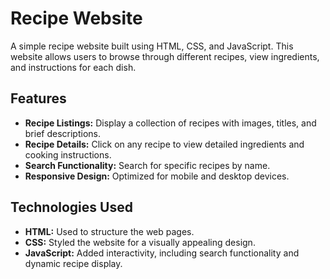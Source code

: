 # Recipe Website

A simple recipe website built using HTML, CSS, and JavaScript. This website allows users to browse through different recipes, view ingredients, and instructions for each dish.

## Features

- **Recipe Listings:** Display a collection of recipes with images, titles, and brief descriptions.
- **Recipe Details:** Click on any recipe to view detailed ingredients and cooking instructions.
- **Search Functionality:** Search for specific recipes by name.
- **Responsive Design:** Optimized for mobile and desktop devices.
  
## Technologies Used

- **HTML:** Used to structure the web pages.
- **CSS:** Styled the website for a visually appealing design.
- **JavaScript:** Added interactivity, including search functionality and dynamic recipe display.

